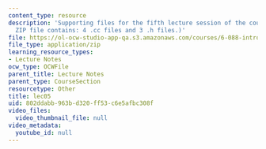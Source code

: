 ```yaml
---
content_type: resource
description: 'Supporting files for the fifth lecture session of the course. (This
  ZIP file contains: 4 .cc files and 3 .h files.)'
file: https://ol-ocw-studio-app-qa.s3.amazonaws.com/courses/6-088-introduction-to-c-memory-management-and-c-object-oriented-programming-january-iap-2010/802ddabb963bd320ff53c6e5afbc308f_lec05.zip
file_type: application/zip
learning_resource_types:
- Lecture Notes
ocw_type: OCWFile
parent_title: Lecture Notes
parent_type: CourseSection
resourcetype: Other
title: lec05
uid: 802ddabb-963b-d320-ff53-c6e5afbc308f
video_files:
  video_thumbnail_file: null
video_metadata:
  youtube_id: null
---
```

